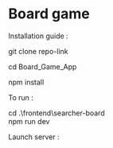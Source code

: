 # Board game

Installation guide :

git clone repo-link

cd Board_Game_App

npm install

To run :

cd .\frontend\searcher-board\
npm run dev

Launch server :



